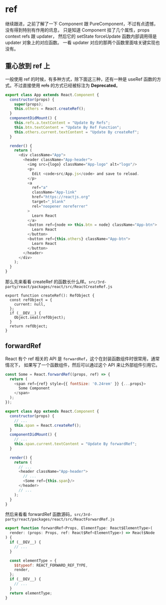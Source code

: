 # ref

继续跟进，之前了解了一下 Component 跟 PureComponent，不过有点遗憾，没有得到特别有作用的讯息，
只是知道 Component 挂了几个属性，props context refs 跟 updater，
然后它的 setState forceUpdate 函数内部调用得是 updater 对象上的对应函数。
一看 updater 对应的那两个函数里面啥关键实现也没有。

## 重心放到 ref 上

一般使用 ref 的时候，有多种方式，除下面这三种，还有一种是 useRef 函数的方式。不过直接使用 ~~refs~~ 的方式已经被标注为
**Deprecated**。

```javascript
export class App extends React.Component {
  constructor(props) {
    super(props);
    this.others = React.createRef();
  }
  componentDidMount() {
    this.refs.a.textContent = "Update By Refs";
    this.btn.textContent = "Update By Ref Function";
    this.others.current.textContent = "Update By createRef";
  }

  render() {
    return (
      <div className="App">
        <header className="App-header">
          <img src={logo} className="App-logo" alt="logo"/>
          <p>
            Edit <code>src/App.js</code> and save to reload.
          </p>
          <a
            ref="a"
            className="App-link"
            href="https://reactjs.org"
            target="_blank"
            rel="noopener noreferrer"
          >
            Learn React
          </a>
          <button ref={node => this.btn = node} className="App-btn">
            Learn React
          </button>
          <button ref={this.others} className="App-btn">
            Learn React
          </button>
        </header>
      </div>
    );
  }
}
```

那么先来看看 createRef 的函数长什么样。`src/3rd-party/react/packages/react/src/ReactCreateRef.js`

```flow js
export function createRef(): RefObject {
  const refObject = {
    current: null,
  };
  if (__DEV__) {
    Object.seal(refObject);
  }
  return refObject;
}
```

## forwardRef

React 有个 ref 相关的 API 是 `forwardRef`，这个在封装函数组件时很常用，通常情况下，
如果写了一个函数组件，然后可以通过这个 API 来让外部组件引用它。

```javascript
const Some = React.forwardRef((props, ref) => {
  return (
    <span ref={ref} style={{ fontSize: '0.24rem' }} {...props}>
      Some Component
    </span>
  );
});

export class App extends React.Component {
  constructor(props) {
    // ...
    this.span = React.createRef();
  }
  componentDidMount() {
    // ...
    this.span.current.textContent = "Update By forwardRef";
  }

  render() {
    return (
      // ...
      <header className="App-header">
        // ...
        <Some ref={this.span}/>
      </header>
      // ...
    );
  }
}
```

然后来看看 forwardRef 函数源码，`src/3rd-party/react/packages/react/src/ReactForwardRef.js`

```javascript
export function forwardRef<Props, ElementType: React$ElementType>(
  render: (props: Props, ref: React$Ref<ElementType>) => React$Node
) {
  if (__DEV__) {
    // ...
  }

  const elementType = {
    $$typeof: REACT_FORWARD_REF_TYPE,
    render,
  };
  if (__DEV__) {
    // ...
  }
  return elementType;
}
```
